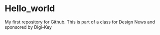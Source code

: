 # Hello_world
My first repository for Github. This is part of a class for Design News and sponsored by Digi-Key
